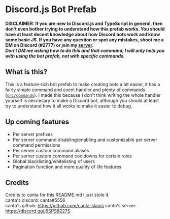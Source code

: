 # Discord.js Bot Prefab

**DISCLAIMER: If you are new to Discord.js and TypeScript in general, then don't even bother trying to understand how this prefab works. You should have at least decent knowledge about how Discord bots work and know some basic JS. If you have any question or spot any mistakes, shoot me a DM on Discord (</RadPlayz>#2777) or join my [server](https://discord.gg/rm6GP9wypc).**\
**_Don't DM me asking how to do this and that command, I will only help you with using the bot prefab, not with specific commands._**

## What is this?

This is a feature-rich bot prefab to make creating bots a bit easier, it has a fairly simple command and event handler and plenty of commands ([`src/commands`](src/commands)). I made this because I don't think writing the whole handler yourself is neccesary to make a Discord bot, although you should at least try to understand how it all works to make it easier to debug.

## Up coming features

- Per server prefixes
- Per server command disabling/enabling and customizable per server command permissions
- Per server custom command aliases
- Per server custom command cooldowns for certain roles
- Global blacklisting/whitelisting of users
- Pagination function and more quality of life features

## Credits

Credits to canta for this README.md i just stole it.\
canta's discord: canta#5556\
canta's github: https://github.com/canta-slaus\
canta's server: https://discord.gg/j6SPS8227S
